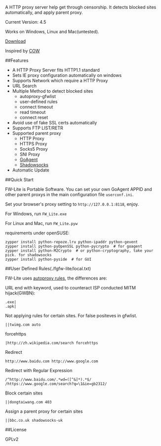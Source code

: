 A HTTP proxy server help get through censorship. It detects blocked sites automatically, and apply parent proxy.

Current Version: 4.5

Works on Windows, Linux and Mac(untested).

[Download](http://fwlite.tk/fwlite.zip)

Inspired by [COW]

##Features

- A HTTP Proxy Server fits HTTP1.1 standard
- Sets IE proxy configuration automatically on windows
- Supports Network which require a HTTP Proxy
- URL Search
- Multiple Method to detect blocked sites
  - autoproxy-gfwlist
  - user-defined rules
  - connect timeout
  - read timeout
  - connect reset
- Avoid use of fake SSL certs automatically
- Supports FTP LIST/RETR
- Supported parent proxy
  - HTTP Proxy
  - HTTPS Proxy
  - Socks5 Proxy
  - SNI Proxy
  - [GoAgent]
  - [Shadowsocks]
- Automatic Update


##Quick Start

FW-Lite is Portable Software. You can set your own GoAgent APPID and other parent proxys in the main configuration file `userconf.ini`.

Set your browser's proxy setting to `http://127.0.0.1:8118`, enjoy.

For Windows, run `FW_Lite.exe`

For Linux and Mac, run `FW_Lite.pyw`

requirements under openSUSE:

    zypper install python-repoze.lru python-ipaddr python-gevent
    zypper install python-pyOpenSSL python-pycrypto  # for goagent
    zypper install python-M2Crypto  # or python-cryptography, take your pick. for shadowsocks
    zypper install python-pyside  # for GUI

##User Defined Rules(./fgfw-lite/local.txt)

FW-Lite uses [autoproxy rules](http://mydf.github.io/blog/autoproxy/), the differences are:

URL end with keyword, used to counteract ISP conducted MITM hijack(GWBN):

    .exe|
    .apk|

Not applying rules for certain sites. For false positeves in gfwlist.

    ||twimg.com auto

forcehttps

    |http://zh.wikipedia.com/search forcehttps

Redirect

    http://www.baidu.com http://www.google.com

Redirect with Regular Expression

    /^http://www.baidu.com/.*wd=([^&]*).*$/ /https://www.google.com/search?q=\1&ie=gb2312/

Block certain sites

    ||dongtaiwang.com 403

Assign a parent proxy for certain sites

    ||bbc.co.uk shadowsocks-uk

##License

GPLv2

[COW]:https://github.com/cyfdecyf/cow
[GoAgent]:https://code.google.com/p/goagent/
[Shadowsocks]:https://github.com/clowwindy/shadowsocks
[pybuild]:https://github.com/goagent/pybuild

